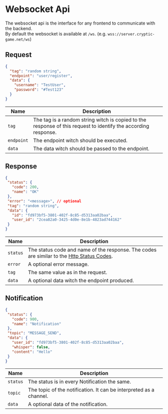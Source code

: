 # Websocket Api

The websocket api is the interface for any frontend to communicate with the backend.
<br>
By default the websocket is available at `/ws`. (e.g. `wss://server.cryptic-game.net/ws`)

## Request

```json
{
  "tag": "random string",
  "endpoint": "user/register",
  "data": {
    "username": "TestUser",
    "password": "#Test123"
  }
}
```

| Name       | Description                                                                                                    |
|------------|----------------------------------------------------------------------------------------------------------------|
| `tag`      | The tag is a random string witch is copied to the response of this request to identify the according response. |
| `endpoint` | The endpoint witch should be executed.                                                                         |
| `data`     | The data witch should be passed to the endpoint.                                                               |

## Response

```json
{
 "status": {
   "code": 200,
   "name": "OK"
 },
 "error": "<message>", // optional
 "tag": "random string",
 "data": {
   "id": "fd973bf5-3801-402f-8c85-d5313aa02baa",
   "user_id": "2cea82a0-3425-4d0e-8e1b-4823ad744162"
 }
}
```

| Name     | Description                                                                                                                                           |
|----------|-------------------------------------------------------------------------------------------------------------------------------------------------------|
| `status` | The status code and name of the response. The codes are similar to the [Http Status Codes](https://developer.mozilla.org/en-US/docs/Web/HTTP/Status). |
| `error`  | A optional error message.                                                                                                                             |
| `tag`    | The same value as in the request.                                                                                                                     |
| `data`   | A optional data witch the endpoint produced.                                                                                                          |

## Notification

```json
{
 "status": {
   "code": 900,
   "name": "Notification"
 },
 "topic": "MESSAGE_SEND",
 "data": {
   "user_id": "fd973bf5-3801-402f-8c85-d5313aa02baa",
   "whisper": false,
   "content": "Hello"
 }
}
```

| Name     | Description                                                        |
|----------|--------------------------------------------------------------------|
| `status` | The status is in every Notification the same.                      |
| `topic`  | The topic of the notification. It can be interpreted as a channel. |
| `data`   | A optional data of the notification.                               |
